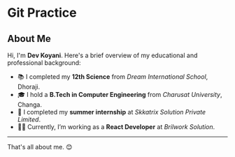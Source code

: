 # Git Practice

## About Me

Hi, I'm **Dev Koyani**. Here's a brief overview of my educational and professional background:

- 📚 I completed my **12th Science** from *Dream International School*, Dhoraji.
- 🎓 I hold a **B.Tech in Computer Engineering** from *Charusat University*, Changa.
- 💼 I completed my **summer internship** at *Skkatrix Solution Private Limited*.
- 🧑‍💻 Currently, I’m working as a **React Developer** at *Brilwork Solution*.

---

That's all about me. 😊
